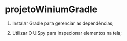 # projetoWiniumGradle

1) Instalar Gradle para gerenciar as dependências;

2) Utilizar O UISpy para inspecionar elementos na tela;

